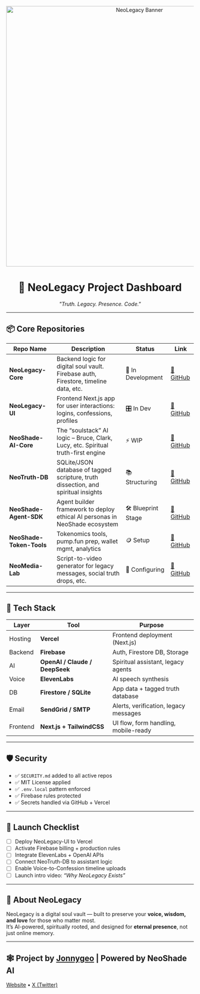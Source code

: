 <p align="center">
  <img src="https://neo-shade.com/wp-content/uploads/2025/07/NeoLegacyBanner.jpg" width="700" alt="NeoLegacy Banner"/>
</p>

<h1 align="center">🧠 NeoLegacy Project Dashboard</h1>
<p align="center"><i>"Truth. Legacy. Presence. Code."</i></p>

---

## 📦 Core Repositories

| Repo Name | Description | Status | Link |
|-----------|-------------|--------|------|
| **NeoLegacy-Core** | Backend logic for digital soul vault. Firebase auth, Firestore, timeline data, etc. | 🧠 In Development | [🔗 GitHub](https://github.com/Jonnygeo/NeoLegacy-Core) |
| **NeoLegacy-UI** | Frontend Next.js app for user interactions: logins, confessions, profiles | 🎛️ In Dev | [🔗 GitHub](https://github.com/Jonnygeo/NeoLegacy-UI) |
| **NeoShade-AI-Core** | The “soulstack” AI logic – Bruce, Clark, Lucy, etc. Spiritual truth-first engine | ⚡ WIP | [🔗 GitHub](https://github.com/Jonnygeo/NeoShade-AI-Core) |
| **NeoTruth-DB** | SQLite/JSON database of tagged scripture, truth dissection, and spiritual insights | 📚 Structuring | [🔗 GitHub](https://github.com/Jonnygeo/NeoTruth-DB) |
| **NeoShade-Agent-SDK** | Agent builder framework to deploy ethical AI personas in NeoShade ecosystem | 🛠️ Blueprint Stage | [🔗 GitHub](https://github.com/Jonnygeo/NeoShade-Agent-SDK) |
| **NeoShade-Token-Tools** | Tokenomics tools, pump.fun prep, wallet mgmt, analytics | 🪙 Setup | [🔗 GitHub](https://github.com/Jonnygeo/NeoShade-Token-Tools) |
| **NeoMedia-Lab** | Script-to-video generator for legacy messages, social truth drops, etc. | 🎥 Configuring | [🔗 GitHub](https://github.com/Jonnygeo/NeoMedia-Lab) |

---

## 🧰 Tech Stack

| Layer | Tool | Purpose |
|-------|------|---------|
| Hosting | **Vercel** | Frontend deployment (Next.js) |
| Backend | **Firebase** | Auth, Firestore DB, Storage |
| AI | **OpenAI / Claude / DeepSeek** | Spiritual assistant, legacy agents |
| Voice | **ElevenLabs** | AI speech synthesis |
| DB | **Firestore / SQLite** | App data + tagged truth database |
| Email | **SendGrid / SMTP** | Alerts, verification, legacy messages |
| Frontend | **Next.js + TailwindCSS** | UI flow, form handling, mobile-ready |

---

## 🛡️ Security

- ✅ `SECURITY.md` added to all active repos
- ✅ MIT License applied
- ✅ `.env.local` pattern enforced
- ✅ Firebase rules protected
- ✅ Secrets handled via GitHub + Vercel

---

## 🚀 Launch Checklist

- [ ] Deploy NeoLegacy-UI to Vercel
- [ ] Activate Firebase billing + production rules
- [ ] Integrate ElevenLabs + OpenAI APIs
- [ ] Connect NeoTruth-DB to assistant logic
- [ ] Enable Voice-to-Confession timeline uploads
- [ ] Launch intro video: *“Why NeoLegacy Exists”*

---

## 💬 About NeoLegacy

NeoLegacy is a digital soul vault — built to preserve your **voice, wisdom, and love** for those who matter most.  
It’s AI-powered, spiritually rooted, and designed for **eternal presence**, not just online memory.

---

## 🕸️ Project by [Jonnygeo](https://github.com/Jonnygeo) | Powered by NeoShade AI  
[Website](https://neo-shade.com) • [X (Twitter)](https://x.com/neoshade2025)
